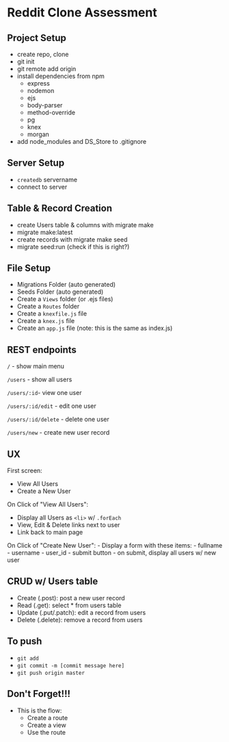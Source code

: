 # Reddit Clone Assessment

## Project Setup
- create repo, clone
- git init
- git remote add origin
- install dependencies from npm
  - express
  - nodemon
  - ejs
  - body-parser
  - method-override
  - pg
  - knex
  - morgan
- add node_modules and DS_Store to .gitignore

## Server Setup
- `createdb` servername
- connect to server

## Table & Record Creation
- create Users table & columns with migrate make
- migrate make:latest
- create records with migrate make seed
- migrate seed:run (check if this is right?)


## File Setup
- Migrations Folder (auto generated)
- Seeds Folder (auto generated)
- Create a `Views` folder (or .ejs files)
- Create a `Routes` folder
- Create a `knexfile.js` file
- Create a `knex.js` file
- Create an `app.js` file (note: this is the same as index.js)

## REST endpoints
`/` - show main menu

`/users` - show all users

`/users/:id`- view one user

`/users/:id/edit` - edit one user

`/users/:id/delete` - delete one user

`/users/new` - create new user record

## UX
First screen:
  - View All Users
  - Create a New User

On Click of "View All Users":
  - Display all Users as `<li>` w/ `.forEach`
  - View, Edit & Delete links next to user
  - Link back to main page

  On Click of "Create New User":
    - Display a form with these items:
      - fullname
      - username
      - user_id
      - submit button
        - on submit, display all users w/ new user

## CRUD w/ Users table
- Create (.post): post a new user record
- Read (.get): select * from users table
- Update (.put/.patch): edit a record from users
- Delete (.delete): remove a record from users

## To push
- `git add`
- `git commit -m [commit message here]`
- `git push origin master`

## Don't Forget!!!
- This is the flow:
  - Create a route
  - Create a view
  - Use the route

